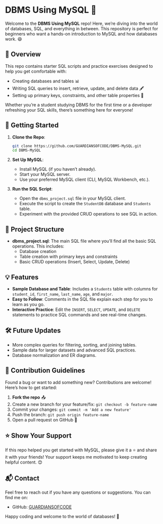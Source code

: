 
# DBMS Using MySQL 🚀

Welcome to the **DBMS Using MySQL** repo! Here, we’re diving into the world of databases, SQL, and everything in between. This repository is perfect for beginners who want a hands-on introduction to MySQL and how databases work. 😄

## 📜 Overview

This repo contains starter SQL scripts and practice exercises designed to help you get comfortable with:

- Creating databases and tables 📊
- Writing SQL queries to insert, retrieve, update, and delete data 🖋️
- Setting up primary keys, constraints, and other table properties 🔑

Whether you’re a student studying DBMS for the first time or a developer refreshing your SQL skills, there’s something here for everyone!

## 🚀 Getting Started

1. **Clone the Repo**:
    ```bash
    git clone https://github.com/GUARDIANSOFCODE/DBMS-MySQL.git
    cd DBMS-MySQL
    ```

2. **Set Up MySQL**:
   - Install MySQL (if you haven’t already).
   - Start your MySQL server.
   - Use your preferred MySQL client (CLI, MySQL Workbench, etc.).

3. **Run the SQL Script**:
   - Open the `dbms_project.sql` file in your MySQL client.
   - Execute the script to create the `StudentDB` database and `Students` table.
   - Experiment with the provided CRUD operations to see SQL in action.

## 📂 Project Structure

- **dbms_project.sql**: The main SQL file where you’ll find all the basic SQL operations. This includes:
  - Database creation
  - Table creation with primary keys and constraints
  - Basic CRUD operations (Insert, Select, Update, Delete)

## 💡 Features

- **Sample Database and Table**: Includes a `Students` table with columns for `student_id`, `first_name`, `last_name`, `age`, and `major`.
- **Easy to Follow**: Comments in the SQL file explain each step for you to learn as you go.
- **Interactive Practice**: Edit the `INSERT`, `SELECT`, `UPDATE`, and `DELETE` statements to practice SQL commands and see real-time changes.

## 🛠️ Future Updates

- More complex queries for filtering, sorting, and joining tables.
- Sample data for larger datasets and advanced SQL practices.
- Database normalization and ER diagrams.

## 🤝 Contribution Guidelines

Found a bug or want to add something new? Contributions are welcome! Here’s how to get started:

1. **Fork the repo** 📤
2. Create a new branch for your feature/fix: `git checkout -b feature-name`
3. Commit your changes: `git commit -m 'Add a new feature'`
4. Push the branch: `git push origin feature-name`
5. Open a pull request on GitHub 🎉

## ⭐ Show Your Support

If this repo helped you get started with MySQL, please give it a ⭐️ and share it with your friends! Your support keeps me motivated to keep creating helpful content. 😊

## 📬 Contact

Feel free to reach out if you have any questions or suggestions. You can find me on:
- GitHub: [GUARDIANSOFCODE](https://github.com/GUARDIANSOFCODE)

Happy coding and welcome to the world of databases! 🐬

